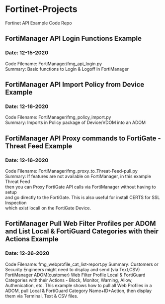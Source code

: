 # Fortinet-Projects
Fortinet API Example Code Repo

## FortiManager API Login Functions Example
### Date: 12-15-2020
Code Filename: FortiManager/fmg_api_login.py  
Summary: Basic functions to Login & Logoff in FortiManager  

## FortiManager API Import Policy from Device Example
### Date: 12-16-2020
Code Filename: FortiManager/fmg_policy_import.py  
Summary: Imports in Policy package of Device/VDOM into an ADOM  

## FortiManager API Proxy commands to FortiGate - Threat Feed Example
### Date: 12-16-2020
Code Filename: FortiManager/fmg_proxy_to_Threat-Feed-pull.py  
Summary: If features are not available on FortiManager, in this example Threat Feed  
         then you can Proxy FortiGate API calls via FortiManager without having to setup  
         and go directly to the FortiGate. This is also useful for install CERTS for SSL Inspection  
         which exist locall on the FortiGate Device.  

## FortiManager Pull Web Filter Profiles per ADOM and List Local & FortiGuard Categories with their Actions Example
### Date: 12-26-2020
Code Filename: fmg_webprofile_cat_list-report.py
Summary: Customers or Security Engineers might need to display and send (via Text,CSV) FortiManager ADOM(customer) 
         Web Filter Profile Local & FortiGuard Categories with their Actions - Block, Monitor, Warning, Allow, Authenication, etc.
         This example shows how to pull all Web Profiles in a ADOM, pull Local & FortiGuard Category Name+ID+Action, then
         display them via Terminal, Text & CSV files.	 